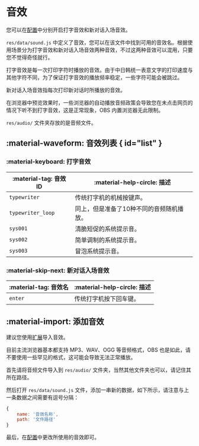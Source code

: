 # 音效
您可以在[配置](config.md)中分别开启打字音效和新对话入场音效。

`res/data/sound.js` 中定义了音效，您可以在该文件中找到可用的音效名。根据使用场景分为打字音效和新对话入场音效两种音效，不过这两种音效可以混用，只要您不觉得奇怪就行。

打字音效是每一次打印字符时播放的音效。由于中日韩统一表意文字的打印速度与其他字符不同，为了保证打字音效的播放频率稳定，一些字符可能会被跳过。

新对话入场音效指每次打印新对话时所播放的音效。

在浏览器中预览效果时，一些浏览器的自动播放音频政策会导致您在未点击网页的情况下听不到打字音效，这是正常现象，OBS 内置浏览器无此限制。

`res/audio/` 文件夹存放的是音频文件。

## :material-waveform: 音效列表 { id="list" }
### :material-keyboard: 打字音效
| :material-tag: 音效 ID | :material-help-circle: 描述 |
| - | - |
| `typewriter` | 传统打字机的机械按键声。 |
| `typewriter_loop` | 同上，但是准备了10种不同的音频随机播放。 |
| `sys001` | 清脆短促的系统提示音。 |
| `sys002` | 简单调制的系统提示音。 |
| `sys003` | 冒泡系统提示音。 |

### :material-skip-next: 新对话入场音效
| :material-tag: 音效名 | :material-help-circle: 描述 |
| - | - |
| `enter` | 传统打字机按下回车键。 |

## :material-import: 添加音效
建议您使用[扩展](extension.md)导入音效。

目前主流浏览器基本都支持 MP3、WAV、OGG 等音频格式，OBS 也是如此，请不要使用一些罕见的格式，这可能会导致无法正常播放。

首先请将音频文件导入到 `res/audio/` 文件夹，当然其他文件夹也可以，请记住其所在路径。

然后打开 `res/data/sound.js` 文件，添加一串新的数据，如下所示，请注意与上一条数据之间需要有逗号分隔：

``` javascript
{
    name: '音效名称',
    path: '文件路径'
}
```

最后，在[配置](config.md)中更改所使用的音效即可。